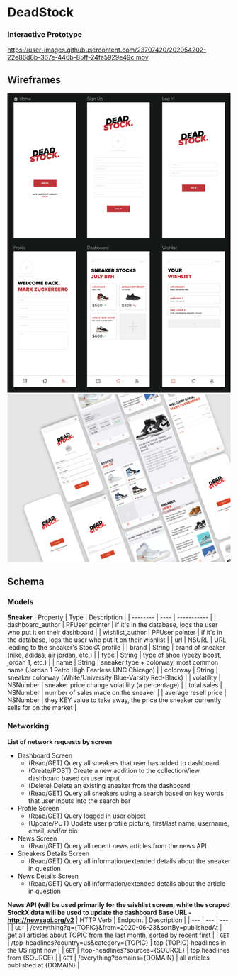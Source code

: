 # DeadStock

### Interactive Prototype
https://user-images.githubusercontent.com/23707420/202054202-22e86d8b-367e-446b-85ff-24fa5929e49c.mov

## Wireframes
<img src="https://github.com/pranathip/DeadStock/blob/master/Digital_Wireframe.png?raw=true" width=600>
<img src="https://github.com/pranathip/DeadStock/blob/master/Mockup.png?raw=true" width=600>


## Schema 
### Models
**Sneaker**
| Property | Type | Description |
| -------- | ---- | ----------- |
| dashboard_author | PFUser pointer | if it's in the database, logs the user who put it on their dashboard |
| wishlist_author | PFUser pointer | if it's in the database, logs the user who put it on their wishlist |
| url | NSURL | URL leading to the sneaker's StockX profile |
| brand | String | brand of sneaker (nike, adidas, air jordan, etc.) |
| type | String | type of shoe (yeezy boost, jordan 1, etc.) |
| name | String | sneaker type + colorway, most common name (Jordan 1 Retro High Fearless UNC Chicago) |
| colorway | String | sneaker colorway (White/University Blue-Varsity Red-Black) |
| volatility | NSNumber | sneaker price change volatility (a percentage) |
| total sales | NSNumber | number of sales made on the sneaker |
| average resell price | NSNumber | they KEY value to take away, the price the sneaker currently sells for on the market |

### Networking
**List of network requests by screen**
* Dashboard Screen
  * (Read/GET) Query all sneakers that user has added to dashboard
  * (Create/POST) Create a new addition to the collectionView dashboard based on user input
  * (Delete) Delete an existing sneaker from the dashboard
  * (Read/GET) Query all sneakers using a search based on key words that user inputs into the search bar
* Profile Screen
  * (Read/GET) Query logged in user object
  * (Update/PUT) Update user profile picture, first/last name, username, email, and/or bio
* News Screen
  * (Read/GET) Query all recent news articles from the news API
* Sneakers Details Screen
  * (Read/GET) Query all information/extended details about the sneaker in question
* News Details Screen
  * (Read/GET) Query all information/extended details about the article in question

**News API (will be used primarily for the wishlist screen, while the scraped StockX data will be used to update the dashboard**
**Base URL - http://newsapi.org/v2**
| HTTP Verb | Endpoint | Description |
| --- | --- | --- |
| `GET` | /everything?q={TOPIC}&from=2020-06-23&sortBy=publishedAt | get all articles about TOPIC from the last month, sorted by recent first |
| `GET` | /top-headlines?country=us&category={TOPIC} | top {TOPIC} headlines in the US right now |
| `GET` | /top-headlines?sources={SOURCE} | top headlines from {SOURCE} |
| `GET` | /everything?domains={DOMAIN} | all articles published at {DOMAIN} |
